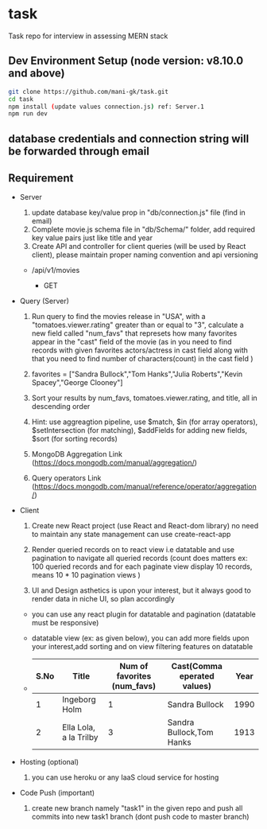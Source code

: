 # task

Task repo for interview in assessing MERN stack

## Dev Environment Setup (node version: v8.10.0 and above)

```sh
git clone https://github.com/mani-gk/task.git
cd task
npm install (update values connection.js) ref: Server.1
npm run dev
```

## database credentials and connection string will be forwarded through email

## Requirement

- Server

  1. update database key/value prop in "db/connection.js" file (find in email)
  2. Complete movie.js schema file in "db/Schema/" folder, add required key value pairs just like title and year
  3. Create API and controller for client queries (will be used by React client), please maintain proper naming convention and api versioning

  - /api/v1/movies

    - GET

- Query (Server)

  1. Run query to find the movies release in "USA", with a "tomatoes.viewer.rating" greater than or equal to "3", calculate a new field called "num_favs" that represets how many favorites appear in the "cast" field of the movie (as in you need to find records with given favorites actors/actress in cast field along with that you need to find number of characters(count) in the cast field )

  2. favorites = ["Sandra Bullock","Tom Hanks","Julia Roberts","Kevin Spacey","George Clooney"]

  3. Sort your results by num_favs, tomatoes.viewer.rating, and title, all in descending order

  4. Hint: use aggreagtion pipeline, use $match, $in (for array operators), $setIntersection (for matching), $addFields for adding new fields, \$sort (for sorting records)

  5. MongoDB Aggregation Link (https://docs.mongodb.com/manual/aggregation/)

  6. Query operators Link (https://docs.mongodb.com/manual/reference/operator/aggregation/)

- Client

  1. Create new React project (use React and React-dom library) no need to maintain any state management can use create-react-app

  2. Render queried records on to react view i.e datatable and use pagination to navigate all queried records (count does matters ex: 100 queried records and for each paginate view display 10 records, means 10 \* 10 pagination views )

  3. UI and Design asthetics is upon your interest, but it always good to render data in niche UI, so plan accordingly

  - you can use any react plugin for datatable and pagination (datatable must be responsive)

  - datatable view (ex: as given below), you can add more fields upon your interest,add sorting and on view filtering features on datatable

  - | S.No | Title                  | Num of favorites (num_favs) | Cast(Comma eperated values) | Year |
    | ---- | ---------------------- | --------------------------- | --------------------------- | ---- |
    | 1    | Ingeborg Holm          | 1                           | Sandra Bullock              | 1990 |
    | 2    | Ella Lola, a la Trilby | 3                           | Sandra Bullock,Tom Hanks    | 1913 |

- Hosting (optional)

  1. you can use heroku or any IaaS cloud service for hosting

- Code Push (important)

  1. create new branch namely "task1" in the given repo and push all commits into new task1 branch (dont push code to master branch)
